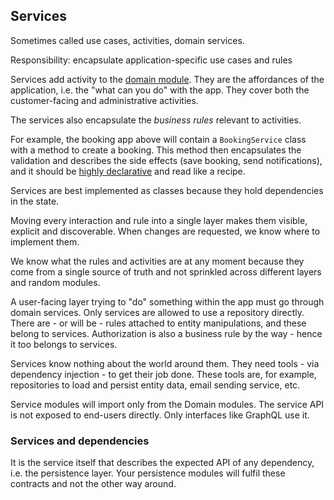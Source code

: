 ## Services

Sometimes called use cases, activities, domain services.

Responsibility: encapsulate application-specific use cases and rules

Services add activity to the [domain module](domain.md). They are the affordances of the application, i.e. the "what can you do" with the app. They cover both the customer-facing and administrative activities.

The services also encapsulate the *business rules* relevant to activities.

For example, the booking app above will contain a `BookingService` class with a method to create a booking. This method then encapsulates the validation and describes the side effects (save booking, send notifications), and it should be [highly declarative](../declarative.md) and read like a recipe.

Services are best implemented as classes because they hold dependencies in the state.

Moving every interaction and rule into a single layer makes them visible, explicit and discoverable. When changes are requested, we know where to implement them.

We know what the rules and activities are at any moment because they come from a single source of truth and not sprinkled across different layers and random modules.

A user-facing layer trying to "do" something within the app must go through domain services. Only services are allowed to use a repository directly. There are - or will be - rules attached to entity manipulations, and these belong to services. Authorization is also a business rule by the way - hence it too belongs to services.

Services know nothing about the world around them. They need tools - via dependency injection - to get their job done. These tools are, for example, repositories to load and persist entity data, email sending service, etc.

Service modules will import only from the Domain modules. The service API is not exposed to end-users directly. Only interfaces like GraphQL use it.

### Services and dependencies

It is the service itself that describes the expected API of any dependency, i.e. the persistence layer. Your persistence modules will fulfil these contracts and not the other way around.
